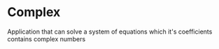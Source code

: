 # Complex
Application that can solve a system of equations which it's coefficients contains complex numbers
